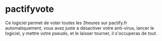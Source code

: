 # pactifyvote
Ce logiciel permet de voter toutes les 3heures sur pactify.fr automatiquement, vous avez juste a désactiver votre anti-virus, lancer le logiciel, y mettre votre pseudo, et le laisser tourner, il s'occuperas de tout.
